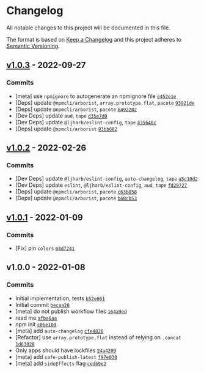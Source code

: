 # Changelog

All notable changes to this project will be documented in this file.

The format is based on [Keep a Changelog](https://keepachangelog.com/en/1.0.0/)
and this project adheres to [Semantic Versioning](https://semver.org/spec/v2.0.0.html).

## [v1.0.3](https://github.com/ljharb/get-dep-tree/compare/v1.0.2...v1.0.3) - 2022-09-27

### Commits

- [meta] use `npmignore` to autogenerate an npmignore file [`e452e1e`](https://github.com/ljharb/get-dep-tree/commit/e452e1ee9b7de5dfc5c503a2919dc1e0e835a331)
- [Deps] update `@npmcli/arborist`, `array.prototype.flat`, `pacote` [`93921de`](https://github.com/ljharb/get-dep-tree/commit/93921de6151b31967388e97fe96694b2eedeab98)
- [Deps] update `@npmcli/arborist`, `pacote` [`6492202`](https://github.com/ljharb/get-dep-tree/commit/649220275e0e407649e68ab0ef88c7ac0be3db50)
- [Dev Deps] update `aud`, `tape` [`d35e7d0`](https://github.com/ljharb/get-dep-tree/commit/d35e7d09ee8b5d6f6146ff57cf1571a53a02aad4)
- [Dev Deps] update `@ljharb/eslint-config`, `tape` [`a35640c`](https://github.com/ljharb/get-dep-tree/commit/a35640cfe81e334f5b1a1fcda9a624164fe99c31)
- [Deps] update `@npmcli/arborist` [`93bb682`](https://github.com/ljharb/get-dep-tree/commit/93bb68236c16ac60da33315af27114b2956df1c8)

## [v1.0.2](https://github.com/ljharb/get-dep-tree/compare/v1.0.1...v1.0.2) - 2022-02-26

### Commits

- [Dev Deps] update `@ljharb/eslint-config`, `auto-changelog`, `tape` [`a5c10d2`](https://github.com/ljharb/get-dep-tree/commit/a5c10d274f32729cae62f0ffb617fd76c8c6a88f)
- [Dev Deps] update `eslint`, `@ljharb/eslint-config`, `aud`, `tape` [`fd29727`](https://github.com/ljharb/get-dep-tree/commit/fd297273f93d1b46496cacf6512e8657ddcfd0d4)
- [Deps] update `@npmcli/arborist`, `pacote` [`c63b858`](https://github.com/ljharb/get-dep-tree/commit/c63b858f1827f0a4d2c1255dc77e10067c138b82)
- [Deps] update `@npmcli/arborist`, `pacote` [`b68cb53`](https://github.com/ljharb/get-dep-tree/commit/b68cb53f1b674944a01ebf0a97843f7098133237)

## [v1.0.1](https://github.com/ljharb/get-dep-tree/compare/v1.0.0...v1.0.1) - 2022-01-09

### Commits

- [Fix] pin `colors` [`04d7241`](https://github.com/ljharb/get-dep-tree/commit/04d72415f2b71ff2e267205c5985fad71aa85cf4)

## v1.0.0 - 2022-01-08

### Commits

- Initial implementation, tests [`b52e661`](https://github.com/ljharb/get-dep-tree/commit/b52e661f79d000e34a7544e4605507788721b8ac)
- Initial commit [`becaa28`](https://github.com/ljharb/get-dep-tree/commit/becaa28a1700235ad49916df2da24d1069de76d1)
- [meta] do not publish workflow files [`164a9ed`](https://github.com/ljharb/get-dep-tree/commit/164a9ed494ba27a75f607c2fdba457ac7f59322c)
- read me [`afba6aa`](https://github.com/ljharb/get-dep-tree/commit/afba6aa834fce18c5825d6360ebf0b7283bd8f89)
- npm init [`c0be10d`](https://github.com/ljharb/get-dep-tree/commit/c0be10dc1fd282fff8219d6b11cc5febcb5068b6)
- [meta] add `auto-changelog` [`cfe4820`](https://github.com/ljharb/get-dep-tree/commit/cfe482013531643b8341a57f228a9ef827342974)
- [Refactor] use `array.prototype.flat` instead of relying on `.concat` [`1d63028`](https://github.com/ljharb/get-dep-tree/commit/1d630284da8d8ede72432ea1ecde7d0ad8f6216e)
- Only apps should have lockfiles [`24a4209`](https://github.com/ljharb/get-dep-tree/commit/24a420954b7cbeb209bf88750e26fce6c1cb90f4)
- [meta] add `safe-publish-latest` [`f97e030`](https://github.com/ljharb/get-dep-tree/commit/f97e030b6c6cce2f9dbf9a7680c42d79956abdcc)
- [meta] add `sideEffects` flag [`cedb9e2`](https://github.com/ljharb/get-dep-tree/commit/cedb9e2916fc7edcf8f11a107a4d2adde4fcfdc1)
